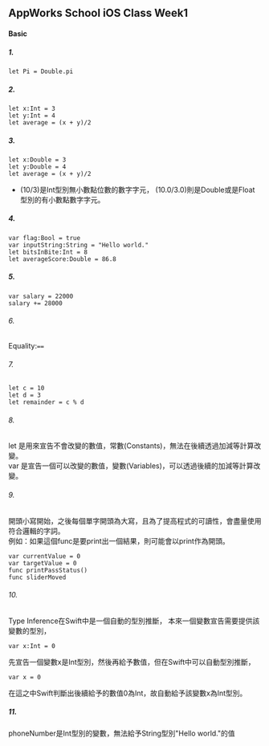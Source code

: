 AppWorks School iOS Class Week1
---
#### Basic
##### 1.
```swift=
let Pi = Double.pi
```
##### 2. 
```swift=
let x:Int = 3
let y:Int = 4
let average = (x + y)/2
```
##### 3.  
```swift=
let x:Double = 3
let y:Double = 4
let average = (x + y)/2
```
* (10/3)是Int型別無小數點位數的數字字元，
(10.0/3.0)則是Double或是Float型別的有小數點數字字元。

##### 4.
```swift=
var flag:Bool = true
var inputString:String = "Hello world."
let bitsInBite:Int = 8
let averageScore:Double = 86.8
```
##### 5. 
```swift=
var salary = 22000
salary += 28000
```
###### 6. 
Equality:```==```

###### 7. 
```swift=
let c = 10
let d = 3
let remainder = c % d
```    
###### 8. 
let 是用來宣告不會改變的數值，常數(Constants)，無法在後續透過加減等計算改變。     
var 是宣告一個可以改變的數值，變數(Variables)，可以透過後續的加減等計算改變。

###### 9. 
開頭小寫開始，之後每個單字開頭為大寫，且為了提高程式的可讀性，會盡量使用符合邏輯的字詞。    
例如：如果這個func是要print出一個結果，則可能會以print作為開頭。
 ```swift=
var currentValue = 0
var targetValue = 0
func printPassStatus()
func sliderMoved
``` 
###### 10. 
Type Inference在Swift中是一個自動的型別推斷，
本來一個變數宣告需要提供該變數的型別，
 ```swift=
var x:Int = 0
``` 
先宣告一個變數x是Int型別，然後再給予數值，但在Swift中可以自動型別推斷，
```swift=
var x = 0
```
在這之中Swift判斷出後續給予的數值0為Int，故自動給予該變數x為Int型別。
    
##### 11.  
phoneNumber是Int型別的變數，無法給予String型別"Hello   world."的值


